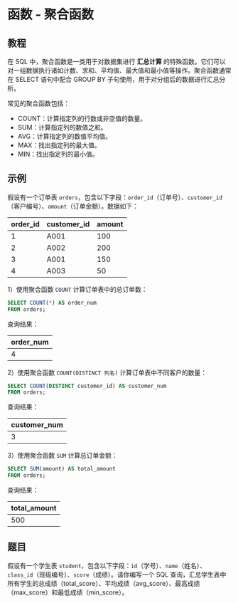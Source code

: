 # 函数 - 聚合函数

## 教程
在 SQL 中，聚合函数是一类用于对数据集进行 **汇总计算** 的特殊函数。它们可以对一组数据执行诸如计数、求和、平均值、最大值和最小值等操作。聚合函数通常在 SELECT 语句中配合 GROUP BY 子句使用，用于对分组后的数据进行汇总分析。

常见的聚合函数包括：

- COUNT：计算指定列的行数或非空值的数量。
- SUM：计算指定列的数值之和。
- AVG：计算指定列的数值平均值。
- MAX：找出指定列的最大值。
- MIN：找出指定列的最小值。



## 示例
假设有一个订单表 `orders`，包含以下字段：`order_id`（订单号）、`customer_id`（客户编号）、`amount`（订单金额）。数据如下：

| order_id | customer_id | amount |
|---------|-------------|--------|
| 1       | A001        | 100    |
| 2       | A002        | 200    |
| 3       | A001        | 150    |
| 4       | A003        | 50     |



1）使用聚合函数 `COUNT` 计算订单表中的总订单数：

```sql
SELECT COUNT(*) AS order_num
FROM orders;
```

查询结果：

| order_num |
| --------- |
| 4         |



2）使用聚合函数 `COUNT(DISTINCT 列名)` 计算订单表中不同客户的数量：

```sql
SELECT COUNT(DISTINCT customer_id) AS customer_num
FROM orders;
```

查询结果：

| customer_num |
| ------------ |
| 3            |



3）使用聚合函数 `SUM` 计算总订单金额：

```sql
SELECT SUM(amount) AS total_amount
FROM orders;
```

查询结果：

| total_amount |
| ------------ |
| 500          |



## 题目

假设有一个学生表 `student`，包含以下字段：`id`（学号）、`name`（姓名）、`class_id`（班级编号）、`score`（成绩）。请你编写一个 SQL 查询，汇总学生表中所有学生的总成绩（total_score）、平均成绩（avg_score）、最高成绩（max_score）和最低成绩（min_score）。
